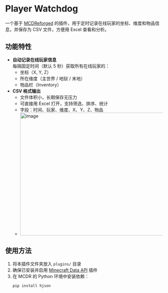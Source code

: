 # Player Watchdog

一个基于 [MCDReforged](https://mcdreforged.com/) 的插件，用于定时记录在线玩家的坐标、维度和物品信息，并保存为 CSV 文件，方便用 Excel 查看和分析。

## 功能特性
- **自动记录在线玩家信息**  
  每隔固定时间（默认 5 秒）获取所有在线玩家的：
  - 坐标（X, Y, Z）
  - 所在维度（主世界 / 地狱 / 末地）
  - 物品栏（Inventory）
- **CSV 格式输出**  
  - 文件体积小，长期保存无压力  
  - 可直接用 Excel 打开，支持筛选、排序、统计  
  - 字段：时间、玩家、维度、X、Y、Z、物品
  - <img width="1620" height="393" alt="image" src="https://github.com/user-attachments/assets/10fd545f-f901-4d63-9106-b265f3822aba" />


## 使用方法
1. 将本插件文件夹放入 `plugins/` 目录
2. 确保已安装并启用 [Minecraft Data API](https://mcdreforged.com/zh-CN/plugin/minecraft_data_api) 插件
3. 在 MCDR 的 Python 环境中安装依赖：
   ```bash
   pip install hjson
